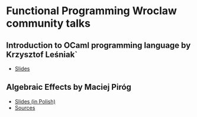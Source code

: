 Functional Programming Wroclaw community talks
====

## Introduction to OCaml programming language by Krzysztof Leśniak`

 * [Slides](https://serpent7776.github.io/ocaml-intro-slides/)

## Algebraic Effects by Maciej Piróg

 * [Slides (in Polish)](https://github.com/fp-wroc/talks/blob/master/files/algebraic_effects_PL.pdf)
 * [Sources](https://github.com/fp-wroc/talks/blob/master/files/algebraic_effects.zip)

